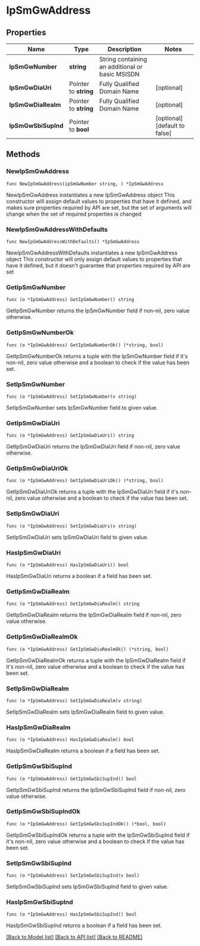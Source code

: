 # IpSmGwAddress

## Properties

Name | Type | Description | Notes
------------ | ------------- | ------------- | -------------
**IpSmGwNumber** | **string** | String containing an additional or basic MSISDN | 
**IpSmGwDiaUri** | Pointer to **string** | Fully Qualified Domain Name | [optional] 
**IpSmGwDiaRealm** | Pointer to **string** | Fully Qualified Domain Name | [optional] 
**IpSmGwSbiSupInd** | Pointer to **bool** |  | [optional] [default to false]

## Methods

### NewIpSmGwAddress

`func NewIpSmGwAddress(ipSmGwNumber string, ) *IpSmGwAddress`

NewIpSmGwAddress instantiates a new IpSmGwAddress object
This constructor will assign default values to properties that have it defined,
and makes sure properties required by API are set, but the set of arguments
will change when the set of required properties is changed

### NewIpSmGwAddressWithDefaults

`func NewIpSmGwAddressWithDefaults() *IpSmGwAddress`

NewIpSmGwAddressWithDefaults instantiates a new IpSmGwAddress object
This constructor will only assign default values to properties that have it defined,
but it doesn't guarantee that properties required by API are set

### GetIpSmGwNumber

`func (o *IpSmGwAddress) GetIpSmGwNumber() string`

GetIpSmGwNumber returns the IpSmGwNumber field if non-nil, zero value otherwise.

### GetIpSmGwNumberOk

`func (o *IpSmGwAddress) GetIpSmGwNumberOk() (*string, bool)`

GetIpSmGwNumberOk returns a tuple with the IpSmGwNumber field if it's non-nil, zero value otherwise
and a boolean to check if the value has been set.

### SetIpSmGwNumber

`func (o *IpSmGwAddress) SetIpSmGwNumber(v string)`

SetIpSmGwNumber sets IpSmGwNumber field to given value.


### GetIpSmGwDiaUri

`func (o *IpSmGwAddress) GetIpSmGwDiaUri() string`

GetIpSmGwDiaUri returns the IpSmGwDiaUri field if non-nil, zero value otherwise.

### GetIpSmGwDiaUriOk

`func (o *IpSmGwAddress) GetIpSmGwDiaUriOk() (*string, bool)`

GetIpSmGwDiaUriOk returns a tuple with the IpSmGwDiaUri field if it's non-nil, zero value otherwise
and a boolean to check if the value has been set.

### SetIpSmGwDiaUri

`func (o *IpSmGwAddress) SetIpSmGwDiaUri(v string)`

SetIpSmGwDiaUri sets IpSmGwDiaUri field to given value.

### HasIpSmGwDiaUri

`func (o *IpSmGwAddress) HasIpSmGwDiaUri() bool`

HasIpSmGwDiaUri returns a boolean if a field has been set.

### GetIpSmGwDiaRealm

`func (o *IpSmGwAddress) GetIpSmGwDiaRealm() string`

GetIpSmGwDiaRealm returns the IpSmGwDiaRealm field if non-nil, zero value otherwise.

### GetIpSmGwDiaRealmOk

`func (o *IpSmGwAddress) GetIpSmGwDiaRealmOk() (*string, bool)`

GetIpSmGwDiaRealmOk returns a tuple with the IpSmGwDiaRealm field if it's non-nil, zero value otherwise
and a boolean to check if the value has been set.

### SetIpSmGwDiaRealm

`func (o *IpSmGwAddress) SetIpSmGwDiaRealm(v string)`

SetIpSmGwDiaRealm sets IpSmGwDiaRealm field to given value.

### HasIpSmGwDiaRealm

`func (o *IpSmGwAddress) HasIpSmGwDiaRealm() bool`

HasIpSmGwDiaRealm returns a boolean if a field has been set.

### GetIpSmGwSbiSupInd

`func (o *IpSmGwAddress) GetIpSmGwSbiSupInd() bool`

GetIpSmGwSbiSupInd returns the IpSmGwSbiSupInd field if non-nil, zero value otherwise.

### GetIpSmGwSbiSupIndOk

`func (o *IpSmGwAddress) GetIpSmGwSbiSupIndOk() (*bool, bool)`

GetIpSmGwSbiSupIndOk returns a tuple with the IpSmGwSbiSupInd field if it's non-nil, zero value otherwise
and a boolean to check if the value has been set.

### SetIpSmGwSbiSupInd

`func (o *IpSmGwAddress) SetIpSmGwSbiSupInd(v bool)`

SetIpSmGwSbiSupInd sets IpSmGwSbiSupInd field to given value.

### HasIpSmGwSbiSupInd

`func (o *IpSmGwAddress) HasIpSmGwSbiSupInd() bool`

HasIpSmGwSbiSupInd returns a boolean if a field has been set.


[[Back to Model list]](../README.md#documentation-for-models) [[Back to API list]](../README.md#documentation-for-api-endpoints) [[Back to README]](../README.md)


